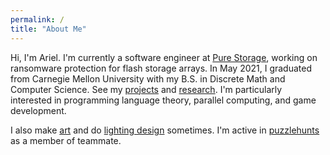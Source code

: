 ```yaml
---
permalink: /
title: "About Me"
---
```


Hi, I'm Ariel. I'm currently a software engineer at [Pure Storage](https://www.purestorage.com/), working on ransomware protection for flash storage arrays. In May 2021, I graduated from Carnegie Mellon University with my B.S. in Discrete Math and Computer Science. See my [projects](/projects) and [research](/academics#research). I'm particularly interested in programming language theory, parallel computing, and game development.

I also make [art](/art) and do [lighting design](/lighting) sometimes. I'm active in [puzzlehunts](/puzzles) as a member of teammate. 